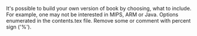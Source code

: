 It's possible to build your own version of book by choosing, what to include.
For example, one may not be interested in MIPS, ARM or Java.
Options enumerated in the contents.tex file.
Remove some or comment with percent sign ('%').

